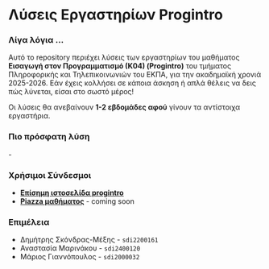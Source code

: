 # Λύσεις Εργαστηρίων Progintro

### Λίγα λόγια ...
Αυτό το repository περιέχει λύσεις των εργαστηρίων του μαθήματος **Εισαγωγή στον Προγραμματισμό (Κ04) (Progintro)** του τμήματος Πληροφορικής και Τηλεπικοινωνιών του ΕΚΠΑ, για την ακαδημαϊκή χρονιά 2025-2026. Εάν έχεις κολλήσει σε κάποια άσκηση ή απλά θέλεις να δεις πώς λύνεται, είσαι στο σωστό μέρος! 

Οι λύσεις θα ανεβαίνουν **1-2 εβδομάδες αφού** γίνουν τα αντίστοιχα εργαστήρια.

### Πιo πρόσφατη λύση

\-

### Χρήσιμοι Σύνδεσμοι
- [**Επίσημη ιστοσελίδα progintro**](https://progintro.github.io/)
- [**Piazza μαθήματος**]() - coming soon

### Επιμέλεια
- Δημήτρης Σκόνδρας-Μέξης - `sdi2200161`
- Αναστασία Μαρινάκου - `sdi2400120`
- Μάριος Γιαννόπουλος - `sdi2000032`